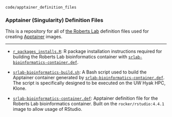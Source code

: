 `code/apptainer_definition_files`

### Apptainer (Singularity) Definition Files

This is a repository for all of [the Roberts Lab](https://robertslab.github.io/resources/) definition files used for creating [Apptainer](https://apptainer.org/) images.

---

- [`r_packages_installs.R`](./r_packages_installs.R): R package installation instructions required for building the Roberts Lab bioinformatics container with [`srlab-bioinformatics-container.def`](./srlab-bioinformatics-container.def).

- [`srlab-bioinformatics-build.sh`](https://github.com/RobertsLab/code/blob/master/apptainer_definition_files/srlab-bioinformatics-container.def): A Bash script used to build the Apptainer container generated by [`srlab-bioinformatics-container.def`](https://github.com/RobertsLab/code/blob/master/apptainer_definition_files/srlab-bioinformatics-container.def). The script is specifically designed to be executed on the UW Hyak HPC, Klone.

- [`srlab-bioinformatics-container.def`](https://github.com/RobertsLab/code/blob/master/apptainer_definition_files/srlab-bioinformatics-container.def): Apptainer definition file for the Roberts Lab bioinformatics container. Built on the `rocker/rstudio:4.4.1` image to allow usage of RStudio.

